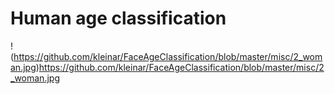 # Human age classification 

!(https://github.com/kleinar/FaceAgeClassification/blob/master/misc/2_woman.jpg)https://github.com/kleinar/FaceAgeClassification/blob/master/misc/2_woman.jpg
